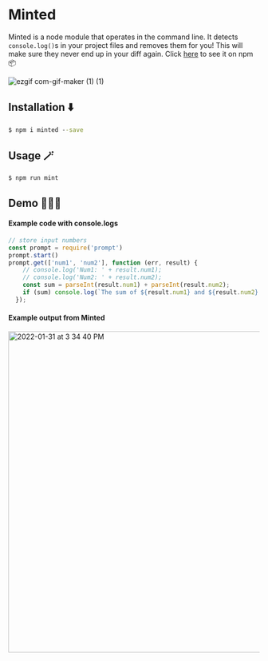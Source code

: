 # Minted
Minted is a node module that operates in the command line. It detects `console.log()`s in your project files and removes them for you! This will make sure they never end up in your diff again. Click [here](https://www.npmjs.com/package/minted) to see it on npm 📦

![ezgif com-gif-maker (1) (1)](https://user-images.githubusercontent.com/63386979/170893319-7513228f-6eef-42b4-9ece-0ff4068be701.jpg)

## Installation ⬇️
```cmd
$ npm i minted --save
```

## Usage 🪄
```cmd
$ npm run mint
```

## Demo 🤹🏼‍♂️

#### Example code with console.logs
```js
// store input numbers
const prompt = require('prompt')
prompt.start()
prompt.get(['num1', 'num2'], function (err, result) {
    // console.log('Num1: ' + result.num1);
    // console.log('Num2: ' + result.num2);
    const sum = parseInt(result.num1) + parseInt(result.num2);
    if (sum) console.log(`The sum of ${result.num1} and ${result.num2} is ${sum}`);
  });
```
#### Example output from Minted
<img width="643" alt=" 2022-01-31 at 3 34 40 PM" src="https://user-images.githubusercontent.com/63386979/151890953-82f1a85c-a3bc-40aa-89d1-8eefea0792c4.png">
